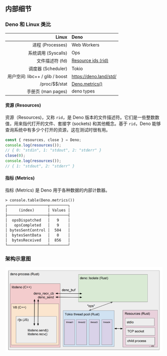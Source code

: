 ## 内部细节

### Deno 和 Linux 类比

|                       **Linux** | **Deno**                         |
| ------------------------------: | :------------------------------- |
|                       进程 (Processes) | Web Workers                      |
|                        系统调用 (Syscalls) | Ops                              |
|           文件描述符 (fd) | [Resource ids (rid)](#resources) |
|                  调度器     (Scheduler) | Tokio                            |
| 用户空间: libc++ / glib / boost | https://deno.land/std/           |
|                 /proc/\$\$/stat | [Deno.metrics()](#metrics)       |
|                    手册页   (man pages) | deno types                       |

#### 资源 (Resources)

资源（Resources)，又称 `rid`，是 Deno 版本的文件描述符。它们是一些整数数值，用来指代打开的文件、套接字 (sockets) 和其他概念。基于 `rid`，Deno 能够查询系统中有多少个打开的资源，这在测试时很有用。


```ts
const { resources, close } = Deno;
console.log(resources());
// { 0: "stdin", 1: "stdout", 2: "stderr" }
close(0);
console.log(resources());
// { 1: "stdout", 2: "stderr" }
```

#### 指标 (Metrics)

指标 (Metrics) 是 Deno 用于各种数据的内部计数器。

```shell
> console.table(Deno.metrics())
┌──────────────────┬────────┐
│     (index)      │ Values │
├──────────────────┼────────┤
│  opsDispatched   │   9    │
│   opsCompleted   │   9    │
│ bytesSentControl │  504   │
│  bytesSentData   │   0    │
│  bytesReceived   │  856   │
└──────────────────┴────────┘
```

### 架构示意图

![架构示意图](schematic_v0.2.png)

